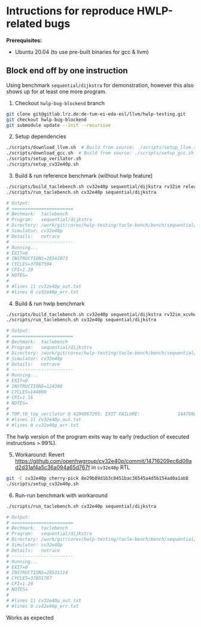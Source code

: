 # Intructions for reproduce HWLP-related bugs

**Prerequisites:**
- Ubuntu 20.04 (to use pre-built binaries for gcc & llvm)

## Block end off by one instruction

Using benchmark `sequential/dijkstra` for demonstration, however this also shows up for at least one more program.

1. Checkout `hwlp-bug-blockend` branch

```bash
git clone git@gitlab.lrz.de:de-tum-ei-eda-esl/llvm/hwlp-testing.git
git checkout hwlp-bug-blockend
git submodule update --init --recursive
```

2. Setup dependencies

```bash
./scripts/download_llvm.sh  # Build from source: ./scripts/setup_llvm.sh
./scripts/download_gcc.sh  # Build from source: ./scripts/setup_gcc.sh
./scripts/setup_verilator.sh
./scripts/setup_cv32e40p.sh
```

3. Build & run reference benchmark (without hwlp feature)

```bash
./scripts/build_taclebench.sh cv32e40p sequential/dijkstra rv32im release
./scripts/run_taclebench.sh cv32e40p sequential/dijkstra

# Output:
# =======================
# Bechmark:  taclebench
# Program:   sequential/dijkstra
# Directory: /work/git/corev/hwlp-testing/tacle-bench/bench/sequential/dijkstra
# Simulator: cv32e40p
# Details:   notrace
# -----------------------
# Running...
# EXIT=0
# INSTRUCTIONS=28542873
# CYCLES=37087504
# CPI=1.29
# NOTES=
#
# #lines 11 cv32e40p_out.txt
# #lines 0 cv32e40p_err.txt
```

4. Build & run hwlp benchmark

```bash
./scripts/build_taclebench.sh cv32e40p sequential/dijkstra rv32im_xcvhwlp release
./scripts/run_taclebench.sh cv32e40p sequential/dijkstra

# Output:
# =======================
# Bechmark:  taclebench
# Program:   sequential/dijkstra
# Directory: /work/git/corev/hwlp-testing/tacle-bench/bench/sequential/dijkstra
# Simulator: cv32e40p
# Details:   notrace
# -----------------------
# Running...
# EXIT=0
# INSTRUCTIONS=124300
# CYCLES=144800
# CPI=1.16
# NOTES=
#
# TOP.tb_top_verilator @ 4294967295: EXIT FAILURE:              1447990
# #lines 11 cv32e40p_out.txt
# #lines 0 cv32e40p_err.txt
```

The hwlp version of the program exits way to early (reduction of executed instructions > 99%).

5. Workaround: Revert https://github.com/openhwgroup/cv32e40p/commit/14716209ec6d09ad2d31af4a5c36a094a65d767f in `cv32e40p` RTL

```bash
git -C cv32e40p cherry-pick 8e29b89d1b3c8451bac36545a4d5b154ad0a1ab8
./scripts/setup_cv32e40p.sh
```

6. Run-run benchmark with workaround

```bash
./scripts/run_taclebench.sh cv32e40p sequential/dijkstra

# Output:
# =======================
# Bechmark:  taclebench
# Program:   sequential/dijkstra
# Directory: /work/git/corev/hwlp-testing/tacle-bench/bench/sequential/dijkstra
# Simulator: cv32e40p
# Details:   notrace
# -----------------------
# Running...
# EXIT=0
# INSTRUCTIONS=28531114
# CYCLES=37051787
# CPI=1.29
# NOTES=
#
# #lines 11 cv32e40p_out.txt
# #lines 0 cv32e40p_err.txt
```

Works as expected
